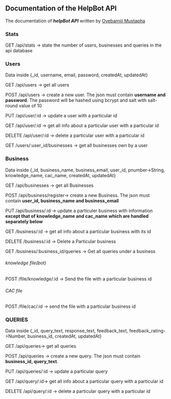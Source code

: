 ## Documentation of the HelpBot API

The documentation of ***helpBot API*** written by [Oyebamiji Mustapha](https://twiiter.com/musoye1)


### Stats

GET /api/stats -> state the number of users, businesses and queries in the api database


### Users

Data inside {_id, username, email, password, createdAt, updatedAt}

GET /api/users -> get all users

POST /api/users -> create a new user.
The json must contain **username and password**. The password will be hashed using bcrypt and salt with salt-round value of 10

PUT /api/user/:id -> update a user with a particular id

GET /api/user/:id -> get all info about a particular user with a particular id

DELETE /api/user/:id -> delete a particular user with a particular id

GET /users/:user_id/businesses -> get all businesses own by a user


### Business
Data inside {_id, business_name, business_email, user_id, pnumber->String, knowledge_name, cac_name, createdAt, updatedAt}

GET /api/businesses -> get all Businesses

POST /api/business/register-> create a new Business.
The json must contain **user_id, business_name and business_email**

PUT /api/business/:id -> update a particuler business with information **except that of  knowledge_name and cac_name which are handled separately below**

GET /business/:id -> get all info about a particular business with its id

DELETE /business/:id -> Delete a Particular business

GET /business/:business_id/queries -> Get all queries under a business

###### knowledge file(bot)
POST /file/knowledge/:id -> Send the file with a particular business id

###### CAC file
POST /file/cac/:id -> send the file with a particular business id

### QUERIES

Data inside {_id, query_text, response_text, feedback_text, feedback_rating->Number, business_id, createdAt, updatedAt}

GET /api/queries-> get all queries

POST /api/queries -> create a new query.
The json must contain **business_id, query_text**.

PUT /api/queries/:id -> update a particular query

GET /api/query/:id-> get all info about a particular query with a particular id

DELETE /api/query/:id -> delete a particular query with a particular id

